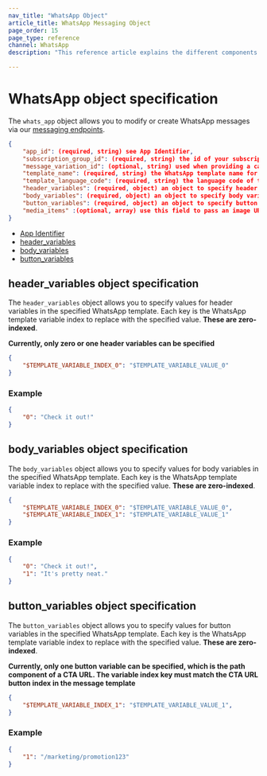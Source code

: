 ```yaml
---
nav_title: "WhatsApp Object"
article_title: WhatsApp Messaging Object
page_order: 15
page_type: reference
channel: WhatsApp
description: "This reference article explains the different components of Braze's WhatsApp object."

---
```

# WhatsApp object specification

The `whats_app` object allows you to modify or create WhatsApp messages via our [messaging endpoints]({{site.baseurl}}/api/endpoints/messaging).

```json
{
    "app_id": (required, string) see App Identifier,
    "subscription_group_id": (required, string) the id of your subscription group,
    "message_variation_id": (optional, string) used when providing a campaign_id to specify which message variation this message should be tracked under,
    "template_name": (required, string) the WhatsApp template name for the message,
    "template_language_code": (required, string) the language code of the WhatsApp template for the message,
    "header_variables": (required, object) an object to specify header variable values for specified template_name; see header_variables specification below,
    "body_variables": (required, object) an object to specify body variable values for specified template_name; see body_variables specification below,
    "button_variables": (required, object) an object to specify button variable values for specified template_name; see button_variables specification below,
    "media_items" :(optional, array) use this field to pass an image URL in an MMS to send an image with your message.    
}
```

- [App Identifier]({{site.baseurl}}/api/api_key#the-app-identifier-api-key)
- [header_variables](#header_variables-object-specification)
- [body_variables](#body_variables-object-specification)
- [button_variables](#button_variables-object-specification)

## header_variables object specification

The `header_variables` object allows you to specify values for header variables in the specified WhatsApp template. Each key is the WhatsApp template variable index to replace with the specified value. **These are zero-indexed**.

**Currently, only zero or one header variables can be specified**

```json
{
    "$TEMPLATE_VARIABLE_INDEX_0": "$TEMPLATE_VARIABLE_VALUE_0"
}
```

### Example

```json
{
    "0": "Check it out!"
}
```

## body_variables object specification

The `body_variables` object allows you to specify values for body variables in the specified WhatsApp template. Each key is the WhatsApp template variable index to replace with the specified value. **These are zero-indexed**.

```json
{
    "$TEMPLATE_VARIABLE_INDEX_0": "$TEMPLATE_VARIABLE_VALUE_0",
    "$TEMPLATE_VARIABLE_INDEX_1": "$TEMPLATE_VARIABLE_VALUE_1"
}
```

### Example

```json
{
    "0": "Check it out!",
    "1": "It's pretty neat."
}
```

## button_variables object specification

The `button_variables` object allows you to specify values for button variables in the specified WhatsApp template. Each key is the WhatsApp template variable index to replace with the specified value. **These are zero-indexed**.

**Currently, only one button variable can be specified, which is the path component of a CTA URL. The variable index key must match the CTA URL button index in the message template**

```json
{
    "$TEMPLATE_VARIABLE_INDEX_1": "$TEMPLATE_VARIABLE_VALUE_1",
}
```

### Example

```json
{
    "1": "/marketing/promotion123"
}
```
